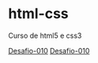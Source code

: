 # html-css
 Curso de html5 e css3

 <a href= "https://guill3r-490.github.io/html-css/Desafios/Desafio-010">Desafio-010<a> <a href= "https://guill3r-490.github.io/html-css/Desafios/Desafio-010/android.html" target="_blank">Desafio-010<a>